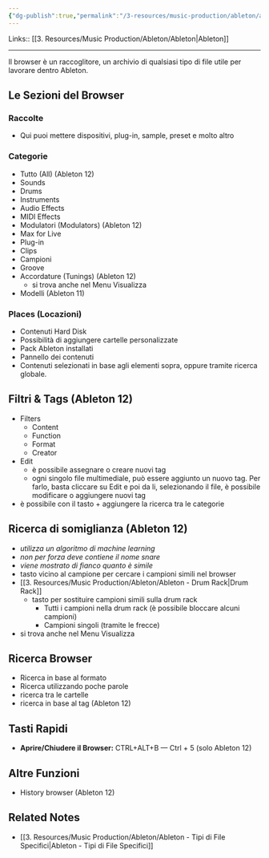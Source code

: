 ```yaml
---
{"dg-publish":true,"permalink":"/3-resources/music-production/ableton/ableton-browser/","tags":["note"]}
---
```


Links:: [[3. Resources/Music Production/Ableton/Ableton\|Ableton]]

---
Il browser è un raccoglitore, un archivio di qualsiasi tipo di file utile per lavorare dentro Ableton. 

## Le Sezioni del Browser

### Raccolte

- Qui puoi mettere dispositivi, plug-in, sample, preset e molto altro

### Categorie

- Tutto (All) (Ableton 12)
- Sounds
- Drums
- Instruments
- Audio Effects
- MIDI Effects
- Modulatori (Modulators) (Ableton 12)
- Max for Live
- Plug-in
- Clips
- Campioni
- Groove
- Accordature (Tunings) (Ableton 12)
	- si trova anche nel Menu Visualizza
- Modelli (Ableton 11)

### Places (Locazioni)

- Contenuti Hard Disk
- Possibilità di aggiungere cartelle personalizzate
- Pack Ableton installati
- Pannello dei contenuti
- Contenuti selezionati in base agli elementi sopra, oppure tramite ricerca globale.


## Filtri & Tags (Ableton 12)

- Filters
	- Content
	- Function
	- Format
	- Creator
- Edit
	- è possibile assegnare o creare nuovi tag
	- ogni singolo file multimediale, può essere aggiunto un nuovo tag. Per farlo, basta cliccare su Edit e poi da li, selezionando il file, è possibile modificare o aggiungere nuovi tag
- è possibile con il tasto + aggiungere la ricerca tra le categorie


## Ricerca di somiglianza (Ableton 12)

- _utilizza un algoritmo di machine learning_
- _non per forza deve contiene il nome snare_
- _viene mostrato di fianco quanto è simile_
- tasto vicino al campione per cercare i campioni simili nel browser
- [[3. Resources/Music Production/Ableton/Ableton - Drum Rack\|Drum Rack]]
	- tasto per sostituire campioni simili sulla drum rack
		- Tutti i campioni nella drum rack (è possibile bloccare alcuni campioni)
		- Campioni singoli (tramite le frecce)
- si trova anche nel Menu Visualizza


## Ricerca Browser

- Ricerca in base al formato
- Ricerca utilizzando poche parole
- ricerca tra le cartelle
- ricerca in base al tag (Ableton 12)

## Tasti Rapidi

- **Aprire/Chiudere il Browser:** CTRL+ALT+B — Ctrl + 5 (solo Ableton 12)

## Altre Funzioni

- History browser (Ableton 12)


## Related Notes

- [[3. Resources/Music Production/Ableton/Ableton - Tipi di File Specifici\|Ableton - Tipi di File Specifici]]


